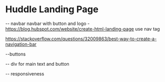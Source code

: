 # Huddle Landing Page 

-- navbar
navbar with button and logo  - https://blog.hubspot.com/website/create-html-landing-page
use nav tag <nav></nav> https://stackoverflow.com/questions/32009863/best-way-to-create-a-navigation-bar

--buttons 

-- div for main text and button 

-- responsiveness 
